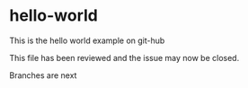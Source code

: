 # hello-world
This is the hello world example on git-hub

This file has been reviewed and the issue may now be closed.

Branches are next
